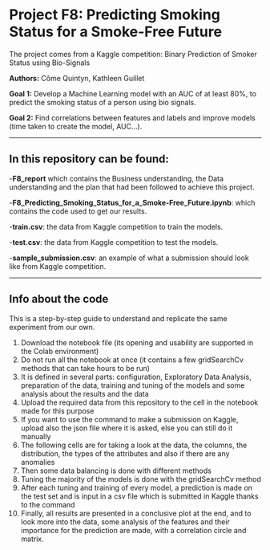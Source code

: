 # Project F8: Predicting Smoking Status for a Smoke-Free Future

The project comes from a Kaggle competition: Binary Prediction of Smoker Status using Bio-Signals

**Authors:** Côme Quintyn, Kathleen Guillet

**Goal 1:** Develop a Machine Learning model with an AUC of at least 80%, to predict the smoking status of a person using bio signals.

**Goal 2:** Find correlations between features and labels and improve models (time taken to create the model, AUC…).

***

## In this repository can be found:

  -**F8_report** which contains the Business understanding, the Data understanding and the plan that had been followed to achieve this project.
  
  -**F8_Predicting_Smoking_Status_for_a_Smoke-Free_Future.ipynb**: which contains the code used to get our results.

  -**train.csv**: the data from Kaggle competition to train the models.

  -**test.csv**: the data from Kaggle competition to test the models.

  -**sample_submission.csv**: an example of what a submission should look like from Kaggle competition.


***

## Info about the code

This is a step-by-step guide to understand and replicate the same experiment from our own.

1. Download the notebook file (its opening and usability are supported in the Colab environment)
2. Do not run all the notebook at once (it contains a few gridSearchCv methods that can take hours to be run)
3. It is defined in several parts: configuration, Exploratory Data Analysis, preparation of the data, training and tuning of the models and some analysis about the results and the data 
4. Upload the required data from this repository to the cell in the notebook made for this purpose
5. If you want to use the command to make a submission on Kaggle, upload also the json file where it is asked, else you can still do it manually
6. The following cells are for taking a look at the data, the columns, the distribution, the types of the attributes and also if there are any anomalies
7. Then some data balancing is done with different methods
8. Tuning the majority of the models is done with the gridSearchCv method
9. After each tuning and training of every model, a prediction is made on the test set and is input in a csv file which is submitted in Kaggle thanks to the command
10. Finally, all results are presented in a conclusive plot at the end, and to look more into the data, some analysis of the features and their importance for the prediction are made, with a correlation circle and matrix.
